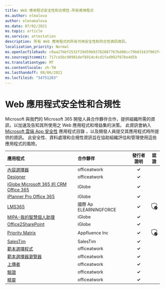 ```yaml
---
title: Web 應用程式安全性和合規性-所有應用程式
ms.author: elmalova
author: elenamalova
ms.date: 07/02/2021
ms.topic: article
ms.service: attestation
description: 所有 Web 應用程式的所有可用安全性和符合性資訊資訊。
localization_priority: Normal
ms.openlocfilehash: c9aa27bbf2532f19d59b93782887767bd88cc79b03163f063f4bc422712e8b80
ms.sourcegitcommit: 717ca5bc90981def8914c4cd1fad992f67be4d5b
ms.translationtype: MT
ms.contentlocale: zh-TW
ms.lasthandoff: 08/06/2021
ms.locfileid: "54751283"
---
```

# <a name="web-app-security-and-compliance"></a>Web 應用程式安全性和合規性

Microsoft 與我們的 Microsoft 365 開發人員合作夥伴合作，提供組織所需的資訊，以加速及告知其所使用之 Web 應用程式和增益集的決策。 此資訊會納入 [Microsoft 雲端 App 安全性](https://www.microsoft.com/en-us/enterprise-mobility-security/cloud-app-security) 應用程式目錄 ，以及開發人員提交其應用程式時所提供的資訊。 此安全性、資料處理和合規性資訊旨在協助組織評估和管理使用這些應用程式的風險。

| **應用程式** | **合作夥伴** | **發行者證明** | **認證** |
|:--------|:------------|:----------------------:|:-------------:|
| [內容選擇器](./officeatwork-content-chooser.md) | officeatwork | **✓** |  |
| [Designer](./officeatwork-designer.md) | officeatwork | **✓** |  |
| [iGlobe Microsoft 365 的 CRM Office 365](./iglobe-crm-office-365-for-microsoft.md) | iGlobe | **✓** |  |
| [iPlanner Pro Office 365](./iglobe-iplanner-pro-office-365.md) | iGlobe | **✓** |  |
| [LMS365](./elearningforce-international-aps-lms365.md) | 國際 Ap ELEARNINGFORCE | **✓** | <img alt="Certified application badge" src="../media/certified-badge.png" height="25" width="25" /> |
| [MIPA-我的智慧個人助理](./iglobe-mipa-my-intelligent-personal-assistant.md) | iGlobe | **✓** |  |
| [Office2SharePoint](./iglobe-office2sharepoint.md) | iGlobe | **✓** |  |
| [Priority Matrix](./appfluence-inc-priority-matrix.md) | Appfluence Inc | **✓** | <img alt="Certified application badge" src="../media/certified-badge.png" height="25" width="25" /> |
| [SalesTim](./salestim.md) | SalesTim | **✓** |  |
| [範本選擇程式](./officeatwork-template-chooser.md) | officeatwork | **✓** |  |
| [範本選擇器瀏覽器](./officeatwork-template-chooser-browser.md) | officeatwork | **✓** |  |
| [上傳者](./officeatwork-uploader.md) | officeatwork | **✓** |  |
| [驗證](./officeatwork-verifier.md) | officeatwork | **✓** |  |
| [精靈](./officeatwork-wizard.md) | officeatwork | **✓** |  |
